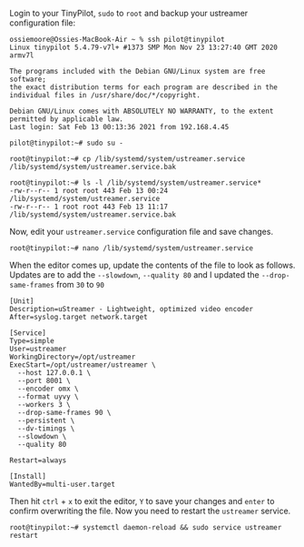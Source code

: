 Login to your TinyPilot, `sudo` to `root` and backup your ustreamer configuration file:

```
ossiemoore@Ossies-MacBook-Air ~ % ssh pilot@tinypilot
Linux tinypilot 5.4.79-v7l+ #1373 SMP Mon Nov 23 13:27:40 GMT 2020 armv7l

The programs included with the Debian GNU/Linux system are free software;
the exact distribution terms for each program are described in the
individual files in /usr/share/doc/*/copyright.

Debian GNU/Linux comes with ABSOLUTELY NO WARRANTY, to the extent
permitted by applicable law.
Last login: Sat Feb 13 00:13:36 2021 from 192.168.4.45

pilot@tinypilot:~# sudo su -

root@tinypilot:~# cp /lib/systemd/system/ustreamer.service /lib/systemd/system/ustreamer.service.bak

root@tinypilot:~# ls -l /lib/systemd/system/ustreamer.service*
-rw-r--r-- 1 root root 443 Feb 13 00:24 /lib/systemd/system/ustreamer.service
-rw-r--r-- 1 root root 443 Feb 13 11:17 /lib/systemd/system/ustreamer.service.bak
```

Now, edit your `ustreamer.service` configuration file and save changes.

```
root@tinypilot:~# nano /lib/systemd/system/ustreamer.service
```

When the editor comes up, update the contents of the file to look as follows. Updates are to add the `--slowdown`, `--quality 80` and I updated the `--drop-same-frames` from `30` to `90`

```
[Unit]
Description=uStreamer - Lightweight, optimized video encoder
After=syslog.target network.target

[Service]
Type=simple
User=ustreamer
WorkingDirectory=/opt/ustreamer
ExecStart=/opt/ustreamer/ustreamer \
  --host 127.0.0.1 \
  --port 8001 \
  --encoder omx \
  --format uyvy \
  --workers 3 \
  --drop-same-frames 90 \
  --persistent \
  --dv-timings \
  --slowdown \
  --quality 80

Restart=always

[Install]
WantedBy=multi-user.target
```

Then hit `ctrl` + `x` to exit the editor, `Y` to save your changes and `enter` to confirm overwriting the file. Now you need to restart the `ustreamer` service.

```
root@tinypilot:~# systemctl daemon-reload && sudo service ustreamer restart
```

